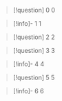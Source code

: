 > [!question] 0
> 0

> [!info]- 1
> 1

> [!question] 2
> 2

> [!question] 3
> 3

> [!info]- 4
> 4

> [!question] 5
> 5

> [!info]- 6
> 6